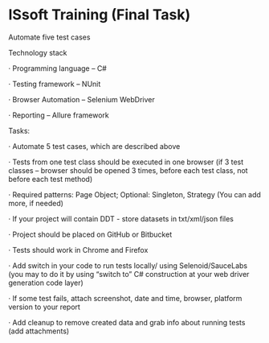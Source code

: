 # ISsoft Training (Final Task)
Automate five test cases

Technology stack

· Programming language – C#

· Testing framework – NUnit

· Browser Automation – Selenium WebDriver

· Reporting – Allure framework

Tasks:

· Automate 5 test cases, which are described above

· Tests from one test class should be executed in one browser (if 3 test classes – browser should be opened 3 times, before each test class, not before each test method)

· Required patterns: Page Object; Optional: Singleton, Strategy (You can add more, if needed)

· If your project will contain DDT - store datasets in txt/xml/json files

· Project should be placed on GitHub or Bitbucket

· Tests should work in Chrome and Firefox

· Add switch in your code to run tests locally/ using Selenoid/SauceLabs (you may to do it by using “switch to” C# construction at your web driver generation code layer)

· If some test fails, attach screenshot, date and time, browser, platform version to your report

· Add cleanup to remove created data and grab info about running tests (add attachments)
